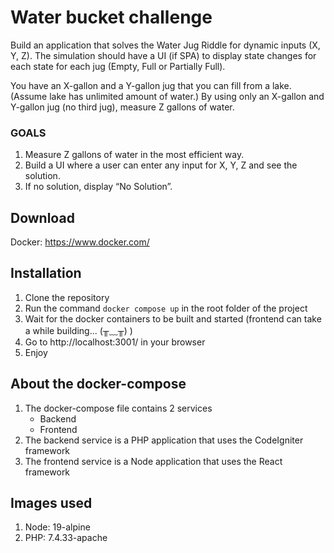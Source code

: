 # Water bucket challenge
Build an application that solves the Water Jug Riddle for dynamic inputs (X, Y, Z). The
simulation should have a UI (if SPA) to display state changes for each state for each jug
(Empty, Full or Partially Full).

You have an X-gallon and a Y-gallon jug that you can fill from a lake. (Assume lake has unlimited amount
of water.) By using only an X-gallon and Y-gallon jug (no third jug), measure Z gallons of water.

### GOALS
1. Measure Z gallons of water in the most efficient way.
2. Build a UI where a user can enter any input for X, Y, Z and see the solution.
3. If no solution, display “No Solution”.

## Download
Docker: https://www.docker.com/

## Installation
1. Clone the repository
2. Run the command `docker compose up` in the root folder of the project
3. Wait for the docker containers to be built and started (frontend can take a while building... (╥﹏╥) )
4. Go to http://localhost:3001/ in your browser
5. Enjoy

## About the docker-compose
1. The docker-compose file contains 2 services
   - Backend
   - Frontend
2. The backend service is a PHP application that uses the CodeIgniter framework
3. The frontend service is a Node application that uses the React framework

## Images used
1. Node: 19-alpine
2. PHP: 7.4.33-apache
